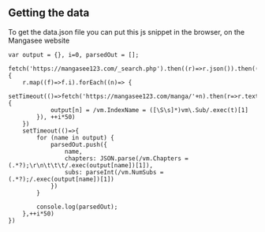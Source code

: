 ## Getting the data

To get the data.json file you can put this js snippet in the browser, on the Mangasee website
```
var output = {}, i=0, parsedOut = [];

fetch('https://mangasee123.com/_search.php').then((r)=>r.json()).then((r)=>{
    r.map((f)=>f.i).forEach((n)=> {
        setTimeout(()=>fetch('https://mangasee123.com/manga/'+n).then(r=>r.text()).then(t=>{
            output[n] = /vm.IndexName = ([\S\s]*)vm\.Sub/.exec(t)[1]
        }), ++i*50)
    })
    setTimeout(()=>{
        for (name in output) {
            parsedOut.push({
                name,
                chapters: JSON.parse(/vm.Chapters = (.*?);\r\n\t\t\t/.exec(output[name])[1]),
                subs: parseInt(/vm.NumSubs = (.*?);/.exec(output[name])[1])
            })
        }

        console.log(parsedOut);
    },++i*50)
})
```
